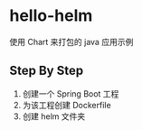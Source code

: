 # hello-helm

使用 Chart 来打包的 java 应用示例

## Step By Step

1. 创建一个 Spring Boot 工程
2. 为该工程创建 Dockerfile
3. 创建 helm 文件夹
